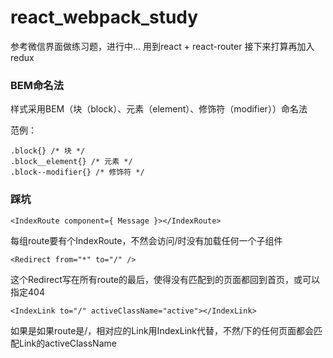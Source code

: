 # react_webpack_study

参考微信界面做练习题，进行中...
用到react + react-router
接下来打算再加入redux

### BEM命名法
样式采用BEM（块（block）、元素（element）、修饰符（modifier））命名法

范例：
```
.block{} /* 块 */
.block__element{} /* 元素 */
.block--modifier{} /* 修饰符 */
```


### 踩坑

```
<IndexRoute component={ Message }></IndexRoute>
```
每组route要有个IndexRoute，不然会访问/时没有加载任何一个子组件

```
<Redirect from="*" to="/" />
```
这个Redirect写在所有route的最后，使得没有匹配到的页面都回到首页，或可以指定404

```
<IndexLink to="/" activeClassName="active"></IndexLink>
```
如果是如果route是/，相对应的Link用IndexLink代替，不然/下的任何页面都会匹配Link的activeClassName